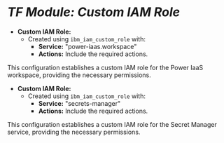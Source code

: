 # _TF Module: Custom IAM Role_

- **Custom IAM Role:**
  - Created using `ibm_iam_custom_role` with:
    - **Service:** "power-iaas.workspace"
    - **Actions:** Include the required actions.

This configuration establishes a custom IAM role for the Power IaaS workspace, providing the necessary permissions.

- **Custom IAM Role:**
  - Created using `ibm_iam_custom_role` with:
    - **Service:** "secrets-manager"
    - **Actions:** Include the required actions.

This configuration establishes a custom IAM role for the Secret Manager service, providing the necessary permissions.
